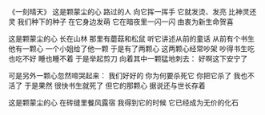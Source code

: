 
《一刻晴天》
这是颗蒙尘的心
路过的人
向它挥一挥手
它就发烫、发亮
比神灵还灵
我们种下的种子
在它身边发萌
它在暗夜里一闪一闪
由衷为新生命贺喜

这是颗蒙尘的心
长在山林
那里有蘑菇和松鼠
听它讲述从前的童话
从前有个书生
他有一颗心
一个小姐给了他一颗
于是有了两颗心
这两颗心经常吵架
吵得书生吃也吃不好
睡也睡不着
于是举起剪刀
向着其中一颗猛地刺去：
好啊这下安宁了

可是另外一颗心忽然啼哭起来：
我们好好的
你为何要杀死它
你把它杀了
我也不活了
于是果然
很快书生就死了
但它的那颗心
据说还与世长存着

这是颗蒙尘的心
在砖缝里餐风露宿
我得到它的时候
它已经成为无价的化石

